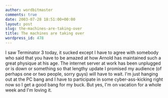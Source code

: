```yaml
---
author: wordbitmaster
comments: true
date: 2003-07-28 18:51:00+00:00
layout: post
slug: the-machines-are-taking-over
title: The machines are taking over
wordpress_id: 478
---
```


I saw Terminator 3 today, it sucked except I have to agree with somebody who said that you have to be amazed at how Arnold has maintained such a great physique at his age. The internet server at work has been unplugged or is down or something so that lengthy update I promised my audience (of perhaps one or two people, sorry guys) will have to wait. I'm just hanging out at the PC bang and I have to participate in some cyber-ass-kicking right now so I get a good bang for my buck. But yes, I'm on vacation for a whole week and I'm loving it.

